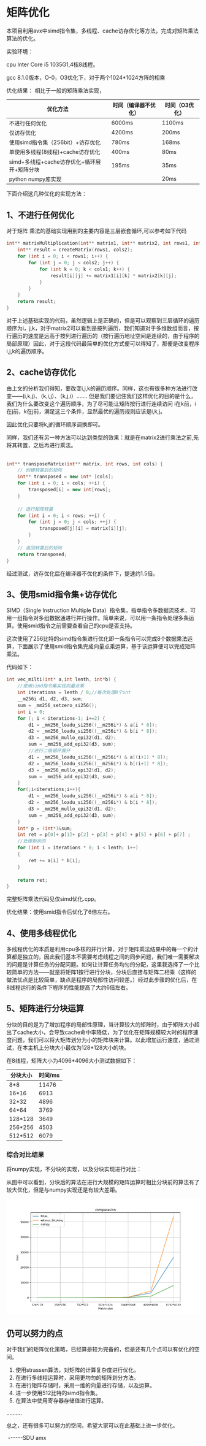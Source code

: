 # 矩阵优化

本项目利用avx中simd指令集，多线程、cache访存优化等方法，完成对矩阵乘法算法的优化。

实验环境：

cpu Inter Core i5 1035G1,4核8线程。

gcc 8.1.0版本，O-0，O3优化下，对于两个1024*1024方阵的相乘



优化结果：
相比于一般的矩阵乘法实现，

| 优化方法                                    | 时间（编译器不优化） | 时间（O3优化） |
| ------------------------------------------- | -------------------- | -------------- |
| 不进行任何优化                              | 6000ms               | 1100ms         |
| 仅访存优化                                  | 4200ms               | 200ms          |
| 使用simd指令集（256bit）+访存优化           | 780ms                | 168ms          |
| 单使用多线程(8线程)+cache访存优化           | 400ms                | 80ms           |
| simd+多线程+cache访存优化+循环展开+矩阵分块 | 195ms                | 35ms           |
| python  numpy库实现                         |                      | 20ms           |

下面介绍这几种优化的实现方法：

## 1、不进行任何优化

对于矩阵 乘法的基础实现用到的主要内容是三层嵌套循环,可以参考如下代码

```c++
int** matrixMultiplication(int** matrix1, int** matrix2, int rows1, int cols1, int cols2) {
    int** result = createMatrix(rows1, cols2);
    for (int i = 0; i < rows1; i++) {
        for (int j = 0; j < cols2; j++) {
            for (int k = 0; k < cols1; k++) {
                result[i][j] += matrix1[i][k] * matrix2[k][j];
            }
        }
    }
    return result;
}
```

对于上述基础实现的代码，虽然逻辑上是正确的，但是可以观察到三层循环的遍历顺序为i，j,k，对于matrix2可以看到是按列遍历，我们知道对于多维数组而言，按行遍历的速度是远高于按列进行遍历的（按行遍历地址空间是连续的，由于程序的局部原理）因此，对于这段代码最简单的优化方式便可以得知了，那便是改变程序i,j,k的遍历顺序。

## 2、cache访存优化

 由上文的分析我们得知，要改变i,j,k的遍历顺序。同样，这也有很多种方法进行改变——(i,k,j)、（k,i,j）、（k,j,i）....... 但是我们要记住我们这样优化的目的是什么，我们为什么要改变这个遍历顺序，为了尽可能让矩阵按行进行连续访问 i在k前，i在j前，k在j前，满足这三个条件，显然最优的遍历规则应该是i,k,j。

因此优化只要将k,j的循环顺序调换即可。

同样，我们还有另一种方法可以达到类型的效果：就是在matrix2进行乘法之前,先将其转置，之后再进行乘法。

```c++

int** transposeMatrix(int** matrix, int rows, int cols) {
    // 创建转置后的矩阵
    int** transposed = new int* [cols];
    for (int i = 0; i < cols; ++i) {
        transposed[i] = new int[rows];
    }

    // 进行矩阵转置
    for (int i = 0; i < rows; ++i) {
        for (int j = 0; j < cols; ++j) {
            transposed[j][i] = matrix[i][j];
        }
    }
    // 返回转置后的矩阵
    return transposed;
}
```

经过测试，访存优化后在编译器不优化的条件下，提速约1.5倍。

## 3、使用smid指令集+访存优化

SIMD（Single Instruction Multiple Data）指令集，指单指令多数据流技术，可用一组指令对多组数据通进行并行操作。简单来说，可以用一条指令处理多条运算。使用smid指令之前需要查看自己的cpu是否支持。

这次使用了256比特的simd指令集进行优化即一条指令可以完成8个数据乘法运算，下面展示了使用smid指令集完成向量点乘运算，基于该运算便可以完成矩阵乘法。

代码如下：

```c++
int vec_milti(int* a,int lenth, int*b) {
    //使用simd指令集实现向量点乘
    int iterations = lenth / 8;//每次处理8个int
    __m256i d1, d2, d3, sum;
    sum = _mm256_setzero_si256();
    int i = 0;
    for (; i < iterations-1; i+=2) {
        d1 = _mm256_loadu_si256((__m256i*) & a[i * 8]);
        d2 = _mm256_loadu_si256((__m256i*) & b[i * 8]);
        d3 = _mm256_mullo_epi32(d1, d2);
        sum = _mm256_add_epi32(d3, sum);
        //进行二级循环展开
        d1 = _mm256_loadu_si256((__m256i*) & a[(i+1) * 8]);
        d2 = _mm256_loadu_si256((__m256i*) & b[(i+1) * 8]);
        d3 = _mm256_mullo_epi32(d1, d2);
        sum = _mm256_add_epi32(d3, sum);
    }
    for(;i<iterations;i++){
        d1 = _mm256_loadu_si256((__m256i*) & a[i * 8]);
        d2 = _mm256_loadu_si256((__m256i*) & b[i * 8]);
        d3 = _mm256_mullo_epi32(d1, d2);
        sum = _mm256_add_epi32(d3, sum);
    }
    int* p = (int*)&sum;
    int ret = p[0]+ p[1]+ p[2] + p[3] + p[4] + p[5] + p[6] + p[7] ;
    //处理剩余的
    for (int i = iterations * 8; i < lenth; i++)
    {
        ret += a[i] * b[i];
    }

    return ret;
}

```

完整矩阵乘法代码见仅simd优化.cpp。

优化结果：使用smid指令后优化了6倍左右。

## 4、使用多线程优化


多线程优化的本质是利用cpu多核的并行计算，对于矩阵乘法结果中的每一个的计算都是独立的，因此我们基本不需要考虑线程之间的同步问题，我们唯一需要解决的问题是计算任务的分配问题。如何让计算任务均匀的分配，这里我选择了一个比较简单的方法——就是将矩阵1按行进行分块，分块后直接与矩阵二相乘（这样的做法优点是比较简单，缺点是程序的局部性访问较差。）经过此步骤的优化后，在8线程运行的条件下程序的性能提高了大约6倍左右。

## 5、矩阵进行分块运算

分块的目的是为了增加程序的局部性原理，当计算较大的矩阵时，由于矩阵大小超出了cache大小，会导致cache命中率降低，为了优化在矩阵规模较大时的程序速度问题，我们可以将大矩阵划分为小的矩阵块来计算。以此增加运行速度，通过测试，在本主机上分块大小最优为128*128大小的块。

在8线程，矩阵大小为4096*4096大小测试数据如下：

|  分块大小    |   时间/ms   |
| ---- | ---- |
|  8*8  |  11476    |
|   16*16   |   6913   |
|  32*32  |   4896   |
|  64*64  |   3769   |
| 128*128 |  3649    |
|  256*256  |     4503 |
|  512*512  |    6079  |

### 综合对比结果

将numpy实现，不分块的实现，以及分块实现进行对比：

从图中可以看到，分块后的算法在进行大规模的矩阵运算时相比分块前的算法有了较大优化，但是与numpy实现还是有较大差距。

![](.\figure\Figure_1.png)

## 仍可以努力的点

对于我们的矩阵优化策略，已经算是较为完备的，但是还有几个点可以有优化的空间。

1. 使用strassen算法，对矩阵的计算复杂度进行优化。
2. 在进行多线程运算时，采用更均匀的矩阵划分方法。
3. 在进行矩阵存储时，采用一维的向量进行存储，以及运算。
4. 进一步使用512比特的simd指令集。
5. 在算法中使用寄存器存储值进行运算。

..........

总之，还有很多可以努力的空间，希望大家可以在此基础上进一步优化。

​                                                                                                                                           ------SDU amx
